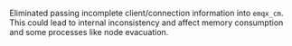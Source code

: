 Eliminated passing incomplete client/connection information into `emqx_cm`. This could lead to internal inconsistency and affect memory consumption and some processes like node evacuation.
